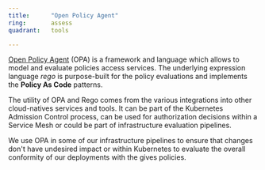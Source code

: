 ```yaml
---
title:      "Open Policy Agent"
ring:       assess
quadrant:   tools

---
```


[Open Policy Agent](https://www.openpolicyagent.org/) (OPA) is a framework and language which allows to model and evaluate policies access services. The underlying expression language *rego* is purpose-built for the policy evaluations and implements the **Policy As Code** patterns. 

The utility of OPA and Rego comes from the various integrations into other cloud-natives services and tools. It can be part of the Kubernetes Admission Control process, can be used for authorization decisions within a Service Mesh or could be part of infrastructure evaluation pipelines. 

We use OPA in some of our infrastructure pipelines to ensure that changes don't have undesired impact or within Kubernetes to evaluate the overall conformity of our deployments with the gives policies.
